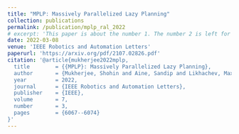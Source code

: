 ```yaml
---
title: "MPLP: Massively Parallelized Lazy Planning"
collection: publications
permalink: /publication/mplp_ral_2022
# excerpt: 'This paper is about the number 1. The number 2 is left for future work.'
date: 2022-03-08
venue: 'IEEE Robotics and Automation Letters'
paperurl: 'https://arxiv.org/pdf/2107.02826.pdf'
citation: '@article{mukherjee2022mplp,
  title        = {{MPLP}: Massively Parallelized Lazy Planning},
  author       = {Mukherjee, Shohin and Aine, Sandip and Likhachev, Maxim},
  year         = 2022,
  journal      = {IEEE Robotics and Automation Letters},
  publisher    = {IEEE},
  volume       = 7,
  number       = 3,
  pages        = {6067--6074}
}'
---
```


